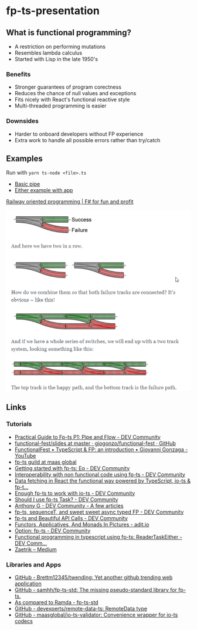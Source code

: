 # fp-ts-presentation

## What is functional programming?

- A restriction on performing mutations
- Resembles lambda calculus
- Started with Lisp in the late 1950's

### Benefits

- Stronger guarantees of program corectness
- Reduces the chance of null values and exceptions
- Fits nicely with React's functional reactive style
- Multi-threaded programming is easier

### Downsides

- Harder to onboard developers without FP experience
- Extra work to handle all possible errors rather than try/catch

## Examples

Run with `yarn ts-node <file>.ts`

- [Basic pipe](pipe.ts)
- [Either example with app](eitherapp.ts)

[Railway oriented programming | F# for fun and profit](https://fsharpforfunandprofit.com/posts/recipe-part2/)

![](images/railway.png)

## Links

### Tutorials

- [Practical Guide to Fp-ts P1: Pipe and Flow - DEV Community](https://dev.to/ryanleecode/practical-guide-to-fp-ts-pipe-and-flow-4e9n)
- [functional-fest/slides at master · giogonzo/functional-fest · GitHub](https://github.com/giogonzo/functional-fest/tree/master/slides)
- [FunctionalFest • TypeScript & FP: an introduction • Giovanni Gonzaga - YouTube](https://www.youtube.com/watch?v=1LCqHnaJJtY)
- [fp-ts guild at maas global](https://github.com/maasglobal/typescript/tree/master/maasglobal-guide-ts)
- [Getting started with fp-ts: Eq - DEV Community](https://dev.to/gcanti/getting-started-with-fp-ts-setoid-39f3)
- [Interoperability with non functional code using fp-ts - DEV Community](https://dev.to/gcanti/interoperability-with-non-functional-code-using-fp-ts-432e)
- [Data fetching in React the functional way powered by TypeScript, io-ts & fp-t&#x2026;](https://dev.to/remojansen/data-fetching-in-react-the-functional-way-powered-by-typescript-io-ts--fp-ts-ojf)
- [Enough fp-ts to work with io-ts - DEV Community](https://dev.to/gillchristian/enough-fp-ts-to-work-with-io-ts-20ip)
- [Should I use fp-ts Task? - DEV Community](https://dev.to/anthonyjoeseph/should-i-use-fp-ts-task-h52)
- [Anthony G - DEV Community - A few articles](https://dev.to/anthonyjoeseph)
- [fp-ts, sequenceT, and sweet sweet async typed FP - DEV Community](https://dev.to/gnomff_65/fp-ts-sequencet-and-sweet-sweet-async-typed-fp-5aop)
- [fp-ts and Beautiful API Calls - DEV Community](https://dev.to/gnomff_65/fp-ts-and-beautiful-api-calls-1f55)
- [Functors, Applicatives, And Monads In Pictures - adit.io](https://adit.io/posts/2013-04-17-functors,_applicatives,_and_monads_in_pictures.html)
- [Option: fp-ts - DEV Community](https://dev.to/waynevanson/fp-ts-meets-if-else-and-switch-part-1-3-2lpf)
- [Functional programming in typescript using fp-ts: ReaderTaskEither - DEV Comm&#x2026;](https://dev.to/peerhenry/functional-programming-in-typescript-using-fp-ts-readertaskeither-1pei)
- [Zaetrik – Medium](https://medium.com/@zaetrik)

### Libraries and Apps

- [GitHub - Brettm12345/twending: Yet another github trending web application](https://github.com/Brettm12345/twending)
- [GitHub - samhh/fp-ts-std: The missing pseudo-standard library for fp-ts.](https://github.com/samhh/fp-ts-std)
- [As compared to Ramda - fp-ts-std](https://samhh.github.io/fp-ts-std/ramda)
- [GitHub - devexperts/remote-data-ts: RemoteData type](https://github.com/devexperts/remote-data-ts)
- [GitHub - maasglobal/io-ts-validator: Convenience wrapper for io-ts codecs](https://github.com/maasglobal/io-ts-validator#input-decoding)
